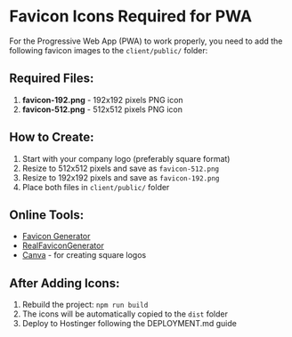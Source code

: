 # Favicon Icons Required for PWA

For the Progressive Web App (PWA) to work properly, you need to add the following favicon images to the `client/public/` folder:

## Required Files:

1. **favicon-192.png** - 192x192 pixels PNG icon
2. **favicon-512.png** - 512x512 pixels PNG icon

## How to Create:

1. Start with your company logo (preferably square format)
2. Resize to 512x512 pixels and save as `favicon-512.png`
3. Resize to 192x192 pixels and save as `favicon-192.png`
4. Place both files in `client/public/` folder

## Online Tools:

- [Favicon Generator](https://favicon.io/)
- [RealFaviconGenerator](https://realfavicongenerator.net/)
- [Canva](https://www.canva.com/) - for creating square logos

## After Adding Icons:

1. Rebuild the project: `npm run build`
2. The icons will be automatically copied to the `dist` folder
3. Deploy to Hostinger following the DEPLOYMENT.md guide
